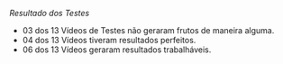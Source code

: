 *Resultado dos Testes*

- 03 dos 13 Vídeos de Testes não geraram frutos de maneira alguma.
- 04 dos 13 Vídeos tiveram resultados perfeitos.
- 06 dos 13 Vídeos geraram resultados trabalháveis.